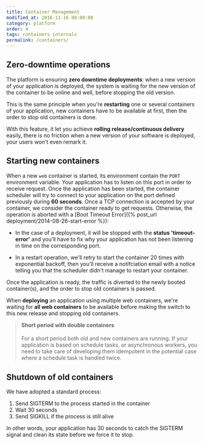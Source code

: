 ```yaml
---
title: Container Management
modified_at: 2016-11-16 00:00:00
category: platform
order: 4
tags: containers internals
permalink: /containers/
---
```


## Zero-downtime operations

The platform is ensuring **zero downtime deployments**: when a new version of
your application is deployed, the system is waiting for the new version of the
container to be online and well, before stopping the old version.

This is the same principle when you're **restarting** one or several containers
of your application, new containers have to be available at first, then the
order to stop old containers is done.

With this feature, it let you achieve **rolling release/continuous delivery**
easily, there is no friction when a new version of your software is deployed,
your users won't even remark it.

## Starting new containers

When a new `web` container is started, its environment contain the `PORT`
environment variable. Your application has to listen on this port in order to
receive request. Once the application has been started, the container scheduler
will try to connect to your application on the port defined previously during
**60 seconds**. Once a TCP connection is accepted by your container, we consider
the container ready to get requests. Otherwise, the operation is aborted with a
[Boot Timeout Error]({% post_url deployment/2014-08-26-start-error %}):

* In the case of a deployment, it will be stopped with the **status
  'timeout-error'** and you'll have to fix why your application has not been
  listening in time on the corresponding port.

* In a restart operation, we'll retry to start the container 20 times with
  exponential backoff, then you'll receive a notifciation email with a notice
  telling you that the scheduler didn't manage to restart your container.

Once the application is ready, the traffic is diverted to the newly booted
container(s), and the order to stop old containers is passed.

When **deploying** an application using multiple web containers, we're waiting
for **all web containers** to be available before making the switch to this new
release and stopping old containers.

> <h4 style="margin-top:0.3em">Short period with double containers</h4>
>
> For a short period both old and new containers are running. If your application
> is based on schedule tasks, or asynchronous workers, you need to take care of
> developing them idempotent in the potential case where a schedule task is handled
> twice.

## Shutdown of old containers

We have adopted a standard process:

1. Send SIGTERM to the process started in the container
2. Wait 30 seconds
3. Send SIGKILL if the process is still alive

In other words, your application has 30 seconds to catch the SIGTERM signal and
clean its state before we force it to stop.
